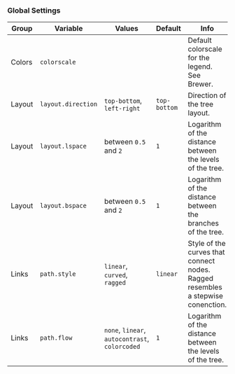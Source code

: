 ### Global Settings

| Group  | Variable           | Values                                        | Default      | Info                                                                            |
|--------|--------------------|-----------------------------------------------|--------------|---------------------------------------------------------------------------------|
| Colors | `colorscale`       |                                               |              | Default colorscale for the legend. See Brewer.                                  |
| Layout | `layout.direction` | `top-bottom`, `left-right`                    | `top-bottom` | Direction of the tree layout.                                                   |
| Layout | `layout.lspace`    | between `0.5` and `2`                         | `1`          | Logarithm of the distance between the levels of the tree.                       |
| Layout | `layout.bspace`    | between `0.5` and `2`                         | `1`          | Logarithm of the distance between the branches of the tree.                     |
| Links  | `path.style`       | `linear`, `curved`, `ragged`                  | `linear`     | Style of the curves that connect nodes. Ragged resembles a stepwise conenction. |
| Links  | `path.flow`        | `none`, `linear`, `autocontrast`, `colorcoded` | `1`          | Logarithm of the distance between the levels of the tree. |